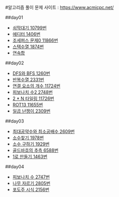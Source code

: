 #알고리즘 풀이
문제 사이트 : https://www.acmicpc.net/

##day01
- [쇠막대기 10799번](https://www.acmicpc.net/problem/10799)
- [에디터 1406번](https://www.acmicpc.net/problem/1406)
- [조세퍼스 문제0 11866번](https://www.acmicpc.net/problem/11866)
- [스택수열 1874번](https://www.acmicpc.net/problem/1874)
- [연속합](https://www.acmicpc.net/problem/1912)

##day02
- [DFS와 BFS 1260번](https://www.acmicpc.net/problem/1260)
- [반복수열 2331번](https://www.acmicpc.net/problem/2331)
- [연결 요소의 개수 11724번](https://www.acmicpc.net/problem/11724)
- [피보나치 수2 2748번](https://www.acmicpc.net/problem/2748)
- [2 * N 타일링 11726번](https://www.acmicpc.net/problem/11726)
- [ROT13 11655번](https://www.acmicpc.net/problem/11655)
- [일곱 난쟁이 2309번](https://www.acmicpc.net/problem/2309)

##day03
- [최대공약수와 최소공배수 2609번](https://www.acmicpc.net/problem/2609)
- [소수찾기 1978번](https://www.acmicpc.net/problem/1978)
- [소수 구하기 1929번](https://www.acmicpc.net/problem/1929)
- [골드바흐의 추측 6588번](https://www.acmicpc.net/problem/6588)
- [1로 만들기 1463번](https://www.acmicpc.net/problem/1463)

##day04
- [피보나치 수 2747번](https://www.acmicpc.net/problem/2747)
- [나무 자르기 2805번](https://www.acmicpc.net/problem/2805)
- [포도주 시식 2156번](https://www.acmicpc.net/problem/2156)